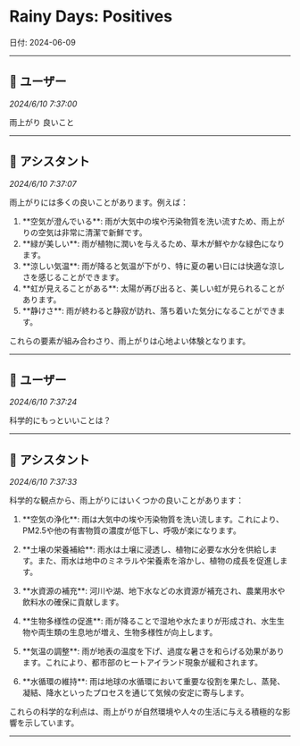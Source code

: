 # Rainy Days: Positives

日付: 2024-06-09

---

## 👤 ユーザー
*2024/6/10 7:37:00*

雨上がり 良いこと

---

## 🤖 アシスタント
*2024/6/10 7:37:07*

雨上がりには多くの良いことがあります。例えば：

1. \*\*空気が澄んでいる\*\*: 雨が大気中の埃や汚染物質を洗い流すため、雨上がりの空気は非常に清潔で新鮮です。
2. \*\*緑が美しい\*\*: 雨が植物に潤いを与えるため、草木が鮮やかな緑色になります。
3. \*\*涼しい気温\*\*: 雨が降ると気温が下がり、特に夏の暑い日には快適な涼しさを感じることができます。
4. \*\*虹が見えることがある\*\*: 太陽が再び出ると、美しい虹が見られることがあります。
5. \*\*静けさ\*\*: 雨が終わると静寂が訪れ、落ち着いた気分になることができます。

これらの要素が組み合わさり、雨上がりは心地よい体験となります。

---

## 👤 ユーザー
*2024/6/10 7:37:24*

科学的にもっといいことは？

---

## 🤖 アシスタント
*2024/6/10 7:37:33*

科学的な観点から、雨上がりにはいくつかの良いことがあります：

1. \*\*空気の浄化\*\*: 雨は大気中の埃や汚染物質を洗い流します。これにより、PM2.5や他の有害物質の濃度が低下し、呼吸が楽になります。

2. \*\*土壌の栄養補給\*\*: 雨水は土壌に浸透し、植物に必要な水分を供給します。また、雨水は地中のミネラルや栄養素を溶かし、植物の成長を促進します。

3. \*\*水資源の補充\*\*: 河川や湖、地下水などの水資源が補充され、農業用水や飲料水の確保に貢献します。

4. \*\*生物多様性の促進\*\*: 雨が降ることで湿地や水たまりが形成され、水生生物や両生類の生息地が増え、生物多様性が向上します。

5. \*\*気温の調整\*\*: 雨が地表の温度を下げ、過度な暑さを和らげる効果があります。これにより、都市部のヒートアイランド現象が緩和されます。

6. \*\*水循環の維持\*\*: 雨は地球の水循環において重要な役割を果たし、蒸発、凝結、降水といったプロセスを通じて気候の安定に寄与します。

これらの科学的な利点は、雨上がりが自然環境や人々の生活に与える積極的な影響を示しています。

---
